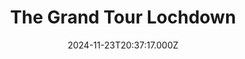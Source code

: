 ---
title: "The Grand Tour Lochdown"
year: 2016
date: 2024-11-23T20:37:17.000Z
permalink: /almanac/tv/2024-11-23-the-grand-tour-lochdown/index.html
customImage: 1009
tmdbid: 67557
---